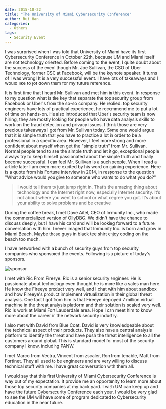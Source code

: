 ```yaml
---
date: 2015-10-22
title: "The University of Miami Cybersecurity Conference"
author: Rui Han
categories:
  - Others
tags:
  - Security Event
---
```


I was surprised when I was told that University of Miami have its first Cybersecurity Conference in October 22th, because UM and Miami itself are not technology oriented. Before coming to the event, I quite doubt about the success of the event though Mr. Joe Sullivan, the CSO of Uber Technology, former CSO at Facebook, will be the keynote speaker. It turns of I was wrong! It is a very successful event. I have lots of takeaways and I would like to jot down them for my future reference.

It is first time that I heard Mr. Sullivan and met him in this event. In response to my question what is the key that separate the top security group from Facebook or Uber's from the so-so company. He replied: top security engineers have lots of practical experience, he recommend me to put a lot of time on hands-on. He also introduced that Uber's security team is now hiring, they are mostly looking for people who have data analysis skills to work on the fraud detection and privacy issues. I think those are very precious takeaways I got from Mr. Sullivan today. Some one would argue that it is simple truth that you have to practice a lot in order to be a professional in a specific area. However, I feel more strong and more confident about myself when get the "simple truth" from Mr. Sullivan. Normal people tend to see the simple truth and let it go, exceptional people always try to keep himself passionated about the simple truth and finally become successful. I can feel Mr. Sullivan is a such people. When I read a article later I am even more excited by his word on gaining experience. Here is a quote from his Fortune interview in 2014, in response to the question "What advice would you give to someone who wants to do what you do?"

> I would tell them to just jump right in. That’s the amazing thing about technology and the Internet right now, especially Internet security. It’s not about where you went to school or what degree you got. It’s about your ability to solve problems and be creative.
  
During the coffee break, I met Dave Aitel, CEO of Immunity Inc., who made the commercialized version of OllyDBG. We didn't have the chance to discuss deeply, but I have his card and will be looking forward to a future conversation with him. I never imaged that Immunity Inc. is born and grow in Miami Beach. Maybe those guys in black tee shirt enjoy coding on the beach too much.

I have networked with a bunch of security guys from top security companies who sponsored the events. Following is a picture of today's sponsors.

![sponsor](../images/um-conference-sponsor.png)

I met with Ric From Fireeye. Ric is a senior security engineer. He is passionate about technology even thought he is more like a sales man here. He know the Fireeye product very well, and I chat with him about sandbox and how Fireeye's product implement virtualization in their global threat analysis. One fact I got from him is that Fireeye deployed 7 million virtual machine in the threat analysis platform and their solution is scaled very well. Ric is work at Miami Fort Lauderdale area. Hope I can meet him to know more about the career in the network security industry.

I also met with David from Blue Coat. David is very knowledgeable about the technical aspect of their products. They also have a central analysis platform to identify the threat and have push the threat intelligence to all the customers around global. This is standard model for most of the security company I know, including PANW.

I met Marco from Vectra, Vincent from zscaler, Ron from tenable, Matt from Fortinet. They all used to be engineers and are very willing to discuss technical stuff with me. I have great conversation with them all.

I would say that this first University of Miami Cybersecurity Conference is way out of my expectation. It provide me an opportunity to learn more about those top security companies at my back yard. I wish UM can keep up and have the future Cybersecurity Conference each year. I would be very glad to see the UM will have some of program dedicated to Cybersecurity education in the near future.
